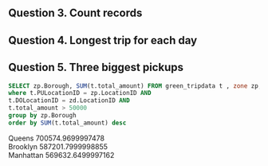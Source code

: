 ## Question 3. Count records

## Question 4. Longest trip for each day



## Question 5. Three biggest pickups

```sql
SELECT zp.Borough, SUM(t.total_amount) FROM green_tripdata t , zone zp, zone zd
where t.PULocationID = zp.LocationID AND 
t.DOLocationID = zd.LocationID AND
t.total_amount > 50000
group by zp.Borough
order by SUM(t.total_amount) desc
```
Queens  700574.9699997478</br>
Brooklyn  587201.7999998855</br>
Manhattan  569632.6499997162</br>



